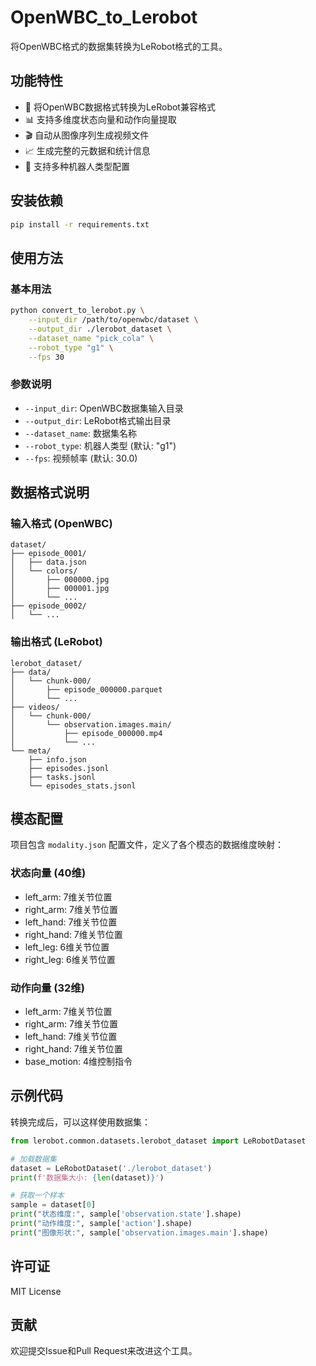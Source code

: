 # OpenWBC_to_Lerobot

将OpenWBC格式的数据集转换为LeRobot格式的工具。

## 功能特性

- 🔄 将OpenWBC数据格式转换为LeRobot兼容格式
- 📊 支持多维度状态向量和动作向量提取
- 🎬 自动从图像序列生成视频文件
- 📈 生成完整的元数据和统计信息
- 🤖 支持多种机器人类型配置

## 安装依赖

```bash
pip install -r requirements.txt
```

## 使用方法

### 基本用法

```bash
python convert_to_lerobot.py \
    --input_dir /path/to/openwbc/dataset \
    --output_dir ./lerobot_dataset \
    --dataset_name "pick_cola" \
    --robot_type "g1" \
    --fps 30
```

### 参数说明

- `--input_dir`: OpenWBC数据集输入目录
- `--output_dir`: LeRobot格式输出目录
- `--dataset_name`: 数据集名称
- `--robot_type`: 机器人类型 (默认: "g1")
- `--fps`: 视频帧率 (默认: 30.0)

## 数据格式说明

### 输入格式 (OpenWBC)
```
dataset/
├── episode_0001/
│   ├── data.json
│   └── colors/
│       ├── 000000.jpg
│       ├── 000001.jpg
│       └── ...
├── episode_0002/
│   └── ...
```

### 输出格式 (LeRobot)
```
lerobot_dataset/
├── data/
│   └── chunk-000/
│       ├── episode_000000.parquet
│       └── ...
├── videos/
│   └── chunk-000/
│       └── observation.images.main/
│           ├── episode_000000.mp4
│           └── ...
└── meta/
    ├── info.json
    ├── episodes.jsonl
    ├── tasks.jsonl
    └── episodes_stats.jsonl
```

## 模态配置

项目包含 `modality.json` 配置文件，定义了各个模态的数据维度映射：

### 状态向量 (40维)
- left_arm: 7维关节位置
- right_arm: 7维关节位置  
- left_hand: 7维关节位置
- right_hand: 7维关节位置
- left_leg: 6维关节位置
- right_leg: 6维关节位置

### 动作向量 (32维)
- left_arm: 7维关节位置
- right_arm: 7维关节位置
- left_hand: 7维关节位置
- right_hand: 7维关节位置
- base_motion: 4维控制指令

## 示例代码

转换完成后，可以这样使用数据集：

```python
from lerobot.common.datasets.lerobot_dataset import LeRobotDataset

# 加载数据集
dataset = LeRobotDataset('./lerobot_dataset')
print(f'数据集大小: {len(dataset)}')

# 获取一个样本
sample = dataset[0]
print("状态维度:", sample['observation.state'].shape)
print("动作维度:", sample['action'].shape)
print("图像形状:", sample['observation.images.main'].shape)
```

## 许可证

MIT License

## 贡献

欢迎提交Issue和Pull Request来改进这个工具。 